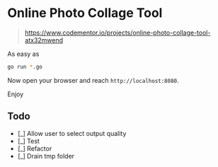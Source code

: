 Online Photo Collage Tool
=========================
> https://www.codementor.io/projects/online-photo-collage-tool-atx32mwend

As easy as

```bash
go run *.go
```

Now open your browser and reach `http://localhost:8080`.

Enjoy

## Todo

- [_] Allow user to select output quality
- [_] Test
- [_] Refactor
- [_] Drain tmp folder
